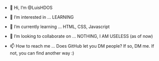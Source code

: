 - 👋 Hi, I’m @LuisHDOS


- 👀 I’m interested in ...
LEARNING

- 🌱 I’m currently learning ...
HTML, CSS, Javascript

- 💞️ I’m looking to collaborate on ...
NOTHING, I AM USELESS (as of now)

- 📫 How to reach me ...
Does GitHub let you DM people? If so, DM me. If not, you can find another way :)

<!---
LuisHDOS/LuisHDOS is a ✨ special ✨ repository because its `README.md` (this file) appears on your GitHub profile.
You can click the Preview link to take a look at your changes.
--->
